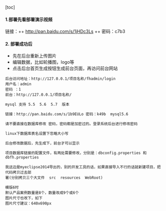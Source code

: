 [toc]

#### 1.部署先看部署演示视频
链接：++ http://pan.baidu.com/s/1jHDc3Ls ++ 密码：c7b3

#### 2. 部署成功后
- 先在后台重新上传图片
- 编辑数据，比如轮播图，logo等
- 点击后台首页生成按钮生成前台页面，再访问前台网站

```
后台访问地址：http://127.0.0.1/项目名称/fhadmin/login 
用户名：admin 
密码 ：1
前台：http://127.0.0.1/项目名称/

mysql 支持 5.5  5.6  5.7  版本

链接：http://pan.baidu.com/s/1b9EULo 密码：k49b  mysql5.6

请不要直接在数据库修改 密码，密码都是加密过的。登录系统后台进行修改密码

linux下数据库表名设置下忽略大小写	

后台修改数据后，先生成下，前台才可以显示	

项目数据库链接的配置文件，有两处需要修改，分别是：dbconfig.properties 和  dbfh.properties

我这边是myeclipse2014导出的，别的开发工具的话，如果直接导入不行的话就新建项目，把代码拷贝过去部
署(分别拷贝三个大文件  src  resources  WebRoot)

模版6时
默认产品案例数量是8个，数量改成9个或6个
图片尺寸也改下，如下
图片尺寸建议：640x690px
```



[^]: linhuaming
